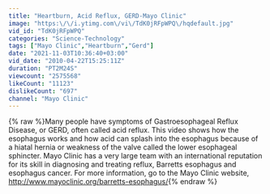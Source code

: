 ```yaml
---
title: "Heartburn, Acid Reflux, GERD-Mayo Clinic"
image: "https:\/\/i.ytimg.com\/vi\/TdK0jRFpWPQ\/hqdefault.jpg"
vid_id: "TdK0jRFpWPQ"
categories: "Science-Technology"
tags: ["Mayo Clinic","Heartburn","Gerd"]
date: "2021-11-03T10:36:40+03:00"
vid_date: "2010-04-22T15:25:11Z"
duration: "PT2M24S"
viewcount: "2575568"
likeCount: "11123"
dislikeCount: "697"
channel: "Mayo Clinic"
---
```

{% raw %}Many people have symptoms of Gastroesophageal Reflux Disease, or GERD, often called acid reflux.  This video shows how the esophagus works and how acid can splash into the esophagus because of a hiatal hernia or weakness of the valve called the lower esophageal sphincter.  Mayo Clinic has a very large team with an international reputation for its skill in diagnosing and treating reflux, Barretts esophagus and esophagus cancer.  For more information, go to the Mayo Clinic website, <a rel="nofollow" target="blank" href="http://www.mayoclinic.org/barretts-esophagus/">http://www.mayoclinic.org/barretts-esophagus/</a>{% endraw %}
